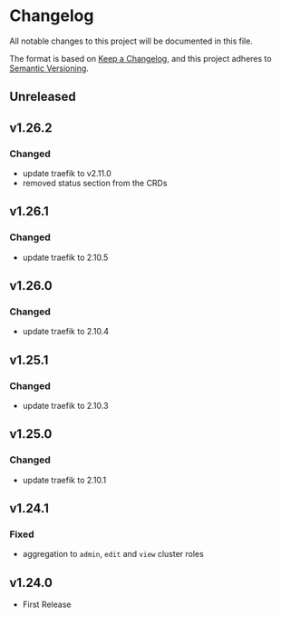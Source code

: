 # Changelog

All notable changes to this project will be documented in this file.

The format is based on [Keep a Changelog](https://keepachangelog.com/en/1.0.0/),
and this project adheres to [Semantic Versioning](https://semver.org/spec/v2.0.0.html).

## Unreleased

## v1.26.2

### Changed

- update traefik to v2.11.0
- removed status section from the CRDs

## v1.26.1

### Changed

- update traefik to 2.10.5

## v1.26.0

### Changed

- update traefik to 2.10.4

## v1.25.1

### Changed

- update traefik to 2.10.3

## v1.25.0

### Changed

- update traefik to 2.10.1

## v1.24.1

### Fixed

- aggregation to `admin`, `edit` and `view` cluster roles

## v1.24.0

- First Release
